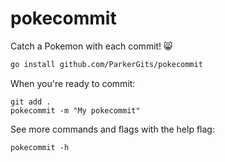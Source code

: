 # pokecommit

Catch a Pokemon with each commit! 😸

```bash
go install github.com/ParkerGits/pokecommit
```

When you're ready to commit:

```
git add .
pokecommit -m "My pokecommit"
```

See more commands and flags with the help flag:

```
pokecommit -h
```

